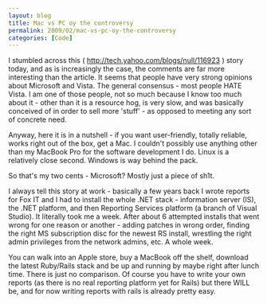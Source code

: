 ```yaml
---
layout: blog
title: Mac vs PC oy the controversy
permalink: 2009/02/mac-vs-pc-oy-the-controversy
categories: [Code]
---
```


<p>I stumbled across this ( <a href="http://tech.yahoo.com/blogs/null/116923">http://tech.yahoo.com/blogs/null/116923</a> ) story today, and as is increasingly the case, the comments are far more interesting than the article. It seems that people have very strong opinions about Microsoft and Vista. The general consensus - most people HATE Vista. I am one of those people, not so much because I know too much about it - other than it is a resource hog, is very slow, and was basically conceived of in order to sell more &#039;stuff&#039; - as opposed to meeting any sort of concrete need.</p>
<p>Anyway, here it is in a nutshell - if you want user-friendly, totally reliable, works right out of the box, get a Mac. I couldn&#039;t possibly use anything other than my MacBook Pro for the software development I do. Linux is a relatively close second. Windows is way behind the pack.</p>
<p>So that&#039;s my two cents - Microsoft? Mostly just a piece of sh1t.</p>
<p>I always tell this story at work - basically a few years back I wrote reports for Fox IT and I had to install the whole .NET stack - information server (IS), the .NET platform, and then Reporting Services platform (a branch of Visual Studio). It literally took me a week. After about 6 attempted installs that went wrong for one reason or another - adding patches in wrong order, finding the right MS subscription disc for the newest RS install, wrestling the right admin privileges from the network admins, etc. A whole week.</p>
<p>You can walk into an Apple store, buy a MacBook off the shelf, download the latest Ruby/Rails stack and be up and running by maybe right after lunch time. There is just no comparison. Of course you have to write your own reports (as there is no real reporting platform yet for Rails) but there WILL be, and for now writing reports with rails is already pretty easy.</p>
